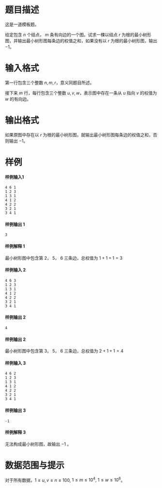 
# 题目描述

这是一道模板题。

给定包含 $n$ 个结点， $m$ 条有向边的一个图。试求一棵以结点 $r$ 为根的最小树形图，并输出最小树形图每条边的权值之和，如果没有以 $r$ 为根的最小树形图，输出 $-1$。

# 输入格式

第一行包含三个整数 $n,m,r$，意义同题目所述。

接下来 $m$ 行，每行包含三个整数 $u,v,w$，表示图中存在一条从 $u$ 指向 $v$ 的权值为 $w$ 的有向边。

# 输出格式

如果原图中存在以 $r$ 为根的最小树形图，就输出最小树形图每条边的权值之和，否则输出 $-1$。

# 样例

#### 样例输入1
```plain
4 6 1
1 2 3
1 3 1
4 1 2
4 2 2
3 2 1
3 4 1
```

#### 样例输出 1
```plain 
3
```

#### 样例解释 1
最小树形图中包含第 $2$， $5$， $6$  三条边，总权值为 $1 + 1 + 1 = 3$

#### 样例输入 2
```plain
4 6 3
1 2 3
1 3 1
4 1 2
4 2 2
3 2 1
3 4 1
```

#### 样例输出 2
```plain
4
```

#### 样例输出 2
最小树形图中包含第 $3$， $5$， $6$  三条边，总权值为 $2 + 1 + 1 = 4$

#### 样例输入 3
```plain
4 6 2
1 2 3
1 3 1
4 1 2
4 2 2
3 2 1
3 4 1
```

#### 样例输出 3
```plain
-1
```

#### 样例解释 3
无法构成最小树形图，故输出 $-1$ 。

# 数据范围与提示

对于所有数据，$1 \leq u, v \leq n \leq 100,$ $1 \leq m \leq 10^4,$ $1 \leq w \leq 10^6$。

